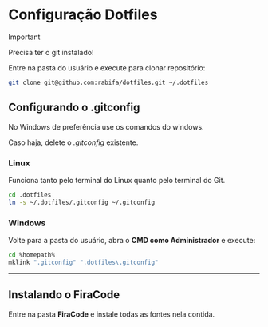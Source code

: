 # Configuração Dotfiles

>[!IMPORTANT]
>Precisa ter o git instalado!

Entre na pasta do usuário e execute para clonar repositório:

```sh
git clone git@github.com:rabifa/dotfiles.git ~/.dotfiles
```

## Configurando o .gitconfig

No Windows de preferência use os comandos do windows.

Caso haja, delete o *.gitconfig* existente.

### Linux

Funciona tanto pelo terminal do Linux quanto pelo terminal do Git.

```sh
cd .dotfiles
ln -s ~/.dotfiles/.gitconfig ~/.gitconfig
```

### Windows

Volte para a pasta do usuário, abra o **CMD como Administrador** e execute:

```sh
cd %homepath%
mklink ".gitconfig" ".dotfiles\.gitconfig"
```

---

## Instalando o FiraCode

Entre na pasta **FiraCode** e instale todas as fontes nela contida.
